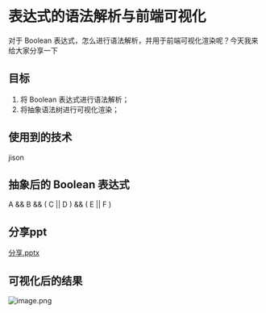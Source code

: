 # 表达式的语法解析与前端可视化

对于 Boolean 表达式，怎么进行语法解析，并用于前端可视化渲染呢？今天我来给大家分享一下

## 目标
1. 将 Boolean 表达式进行语法解析；
2. 将抽象语法树进行可视化渲染；

## 使用到的技术
jison

## 抽象后的 Boolean 表达式
A && B && ( C || D ) && ( E || F )

## 分享ppt
[分享.pptx](http://view.officeapps.live.com/op/view.aspx?src=https://naturestory.github.io/src/data/articles/2020.08.23page/1.pptx)

## 可视化后的结果
![image.png](./1.png)
